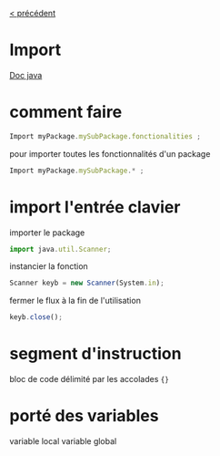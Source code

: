 [< précédent](../README.md)

# Import

[Doc java](https://docs.oracle.com/javase/10/docs/api/java.base-summary.html)

# comment faire

```js
Import myPackage.mySubPackage.fonctionalities ;
```

pour importer toutes les fonctionnalités d'un package

```js
Import myPackage.mySubPackage.* ;
```

# import l'entrée clavier

importer le package

```js
import java.util.Scanner;
```

instancier la fonction

```js
Scanner keyb = new Scanner(System.in);
```

fermer le flux à la fin de l'utilisation

```js
keyb.close();
```

# segment d'instruction

bloc de code délimité par les accolades `{}`

# porté des variables

variable local
variable global
